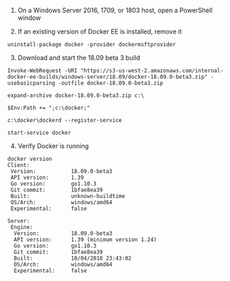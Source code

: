 1. On a Windows Server 2016, 1709, or 1803 host, open a PowerShell window

2. If an existing version of Docker EE is installed, remove it

`uninstall-package docker -provider dockermsftprovider`

3. Download and start the 18.09 beta 3 build

`Invoke-WebRequest -URI "https://s3-us-west-2.amazonaws.com/internal-docker-ee-builds/windows-server/18.09/docker-18.09.0-beta3.zip" -usebasicparsing -outfile docker-18.09.0-beta3.zip`

`expand-archive docker-18.09.0-beta3.zip c:\`

`$Env:Path += ";c:\docker;"`

`c:\docker\dockerd --register-service`

`start-service docker`

4. Verify Docker is running

```
docker version
Client:
 Version:           18.09.0-beta3
 API version:       1.39
 Go version:        go1.10.3
 Git commit:        1bfae8ea39
 Built:             unknown-buildtime
 OS/Arch:           windows/amd64
 Experimental:      false

Server:
 Engine:
  Version:          18.09.0-beta3
  API version:      1.39 (minimum version 1.24)
  Go version:       go1.10.3
  Git commit:       1bfae8ea39
  Built:            10/04/2018 23:43:02
  OS/Arch:          windows/amd64
  Experimental:     false
  ```
  